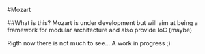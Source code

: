 #Mozart

##What is this?
Mozart is under development but will aim at being a framework for modular architecture and also provide IoC (maybe)

Rigth now there is not much to see... A work in progress ;)